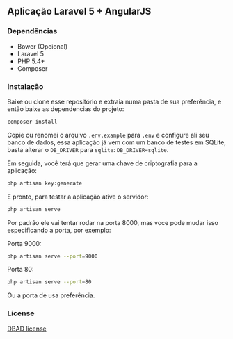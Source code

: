 ## Aplicação Laravel 5 + AngularJS

### Dependências
* Bower (Opcional)
* Laravel 5
* PHP 5.4+
* Composer

### Instalação
Baixe ou clone esse repositório e extraia numa pasta de sua preferência, e então baixe as dependencias do projeto:
```sh
composer install
```

Copie ou renomei o arquivo <code>.env.example</code> para <code>.env</code> e configure ali seu banco de dados,
essa aplicação já vem com um banco de testes em SQLite, basta alterar o <code>DB_DRIVER</code> para <code>sqlite</code>: 
<code>DB_DRIVER=sqlite</code>.

Em seguida, você terá que gerar uma chave de criptografia para a aplicação:
```sh
php artisan key:generate
```

E pronto, para testar a aplicação ative o servidor:
```sh
php artisan serve
```
Por padrão ele vai tentar rodar na porta 8000, mas voce pode mudar isso especificando a porta, por exemplo:

Porta 9000:
```sh
php artisan serve --port=9000
```

Porta 80:
```sh
php artisan serve --port=80
```

Ou a porta de usa preferência.

### License

[DBAD license](http://www.dbad-license.org/)
